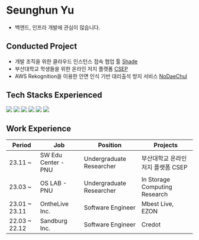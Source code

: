 # Seunghun Yu

- 백엔드, 인프라 개발에 관심이 많습니다.

## **Conducted Project**
- 개발 조직을 위한 클라우드 인스턴스 접속 협업 툴 [Shade](https://github.com/hunsy9/Shade)
- 부산대학교 학생들을 위한 온라인 저지 플랫폼 [CSEP](https://github.com/PNU-CSEP)
- AWS Rekognition을 이용한 안면 인식 기반 대리출석 방지 서비스 [NoDaeChul](https://github.com/hunsy9/NoDaechul)
        
## Tech Stacks Experienced

<div>
<img src="https://img.shields.io/badge/Python-3776AB?style=flat&logo=Python&logoColor=white">
<img src="https://img.shields.io/badge/Java-007396?style=flat&logo=Java&logoColor=white">
<img src="https://img.shields.io/badge/Spring Boot-6DB33F?style=flat&logo=Spring Boot&logoColor=white">
<img src="https://img.shields.io/badge/Vue.js-4FC08D?style=flat&logo=Vue.js&logoColor=white">        
<img src="https://img.shields.io/badge/Flutter-02569B?style=flat&logo=Flutter&logoColor=white">
<img src="https://img.shields.io/badge/Docker-2496ED?style=flat&logo=Docker&logoColor=white">
</div>

## Work Experience
| Period        | Job                 | Position                 | Projects                 |
|---------------|---------------------|--------------------------|--------------------------|
| 23.11 ~       | SW Edu Center - PNU | Undergraduate Researcher | 부산대학교 온라인 저지 플랫폼 CSEP |
| 23.03 ~       | OS LAB - PNU        | Undergraduate Researcher | In Storage Computing Research |
| 23.01 ~ 23.11 | OntheLive Inc.      | Software Engineer        | Mbest Live, EZON |
| 22.03 ~ 22.12 | Sandburg Inc.       | Software Engineer        | Credot |
